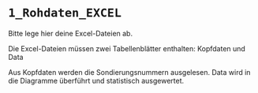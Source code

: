 # `1_Rohdaten_EXCEL`

Bitte lege hier deine Excel-Dateien ab.

Die Excel-Dateien müssen zwei Tabellenblätter enthalten:
Kopfdaten und Data

Aus Kopfdaten werden die Sondierungsnummern ausgelesen.
Data wird in die Diagramme überführt und statistisch ausgewertet.
